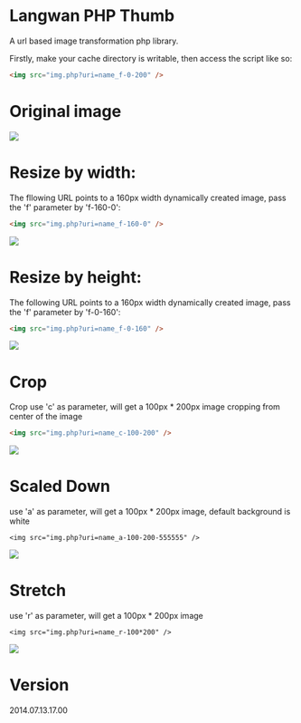 Langwan PHP Thumb
=================

A url based image transformation php library.


Firstly, make your cache directory is writable, then access the script like so:

```html
<img src="img.php?uri=name_f-0-200" />
```

Original image
==============

![](http://langwan.08mi.com/site/img?uri=langwanphpthumb)

Resize by width:
================

The fllowing URL points to a 160px width dynamically created image, pass the 'f' parameter by 'f-160-0':

```html
<img src="img.php?uri=name_f-160-0" />
```

![](http://langwan.08mi.com/site/img?uri=langwanphpthumb_f-160-0)

Resize by height:
=================

The following URL points to a 160px width dynamically created image, pass the 'f' parameter by 'f-0-160':

```html
<img src="img.php?uri=name_f-0-160" />
```

![](http://langwan.08mi.com/site/img?uri=langwanphpthumb_f-0-160)

Crop
====

Crop use 'c' as parameter, will get a 100px * 200px image cropping from center of the image

```html
<img src="img.php?uri=name_c-100-200" />
```

![](http://langwan.08mi.com/site/img?uri=langwanphpthumb_c-100-200)

Scaled Down
===========

use 'a' as parameter, will get a 100px * 200px image, default background is white

```
<img src="img.php?uri=name_a-100-200-555555" />
```

![](http://langwan.08mi.com/site/img?uri=langwanphpthumb_a-100-200-555555)

Stretch
=======

use 'r' as parameter, will get a 100px * 200px image
```
<img src="img.php?uri=name_r-100*200" />
```

![](http://langwan.08mi.com/site/img?uri=langwanphpthumb_r-100-200)

Version
=======
2014.07.13.17.00
